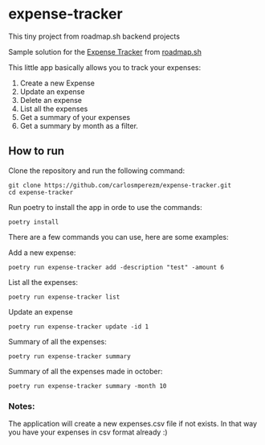 # expense-tracker
This tiny project from roadmap.sh backend projects 

Sample solution for the [Expense Tracker](https://roadmap.sh/projects/task-tracker) from [roadmap.sh](https://roadmap.sh)

This little app basically allows you to track your expenses:

1. Create a new Expense
2. Update an expense
3. Delete an expense
4. List all the expenses
5. Get a summary of your expenses
6. Get a summary by month as a filter.

## How to run
Clone the repository and run the following command:  
```
git clone https://github.com/carlosmperezm/expense-tracker.git
cd expense-tracker
```
Run poetry to install the app in orde to use the commands:
```
poetry install
```

There are a few commands you can use, here are some examples:

Add a new expense:
```
poetry run expense-tracker add -description "test" -amount 6
```
List all the expenses:
```
poetry run expense-tracker list
```
Update an expense
```
poetry run expense-tracker update -id 1
```
Summary of all the expenses:
```
poetry run expense-tracker summary
```
Summary of all the expenses made in october:
```
poetry run expense-tracker summary -month 10
```

### Notes:
The application will create a new expenses.csv file if not exists. In that way you have your expenses in csv format already :)


